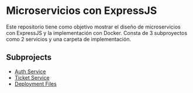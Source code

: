 # Microservicios con ExpressJS
Este repositorio tiene como objetivo mostrar el diseño de microservicios con ExpressJS y la implementación con Docker. Consta de 3 subproyectos como 2 servicios y una carpeta de implementación.

## Subprojects
- [Auth Service](./auth)
- [Ticket Service](./ticket)
- [Deployment Files](./ticket)
